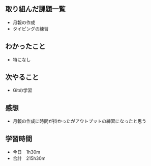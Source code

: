 ## 取り組んだ課題一覧
- 月報の作成
- タイピングの練習
## わかったこと
- 特になし
## 次やること
-  Gitの学習
## 感想
- 月報の作成に時間が掛かったがアウトプットの練習になったと思う
## 学習時間
- 今日　1h30m
- 合計　215h30m
